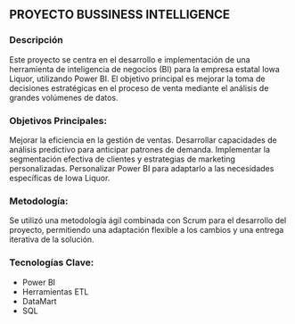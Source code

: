 ## PROYECTO BUSSINESS INTELLIGENCE

### Descripción

Este proyecto se centra en el desarrollo e implementación de una herramienta de inteligencia de negocios (BI) para la empresa estatal Iowa Liquor, utilizando Power BI. El objetivo principal es mejorar la toma de decisiones estratégicas en el proceso de venta mediante el análisis de grandes volúmenes de datos.

### Objetivos Principales:

Mejorar la eficiencia en la gestión de ventas.
Desarrollar capacidades de análisis predictivo para anticipar patrones de demanda.
Implementar la segmentación efectiva de clientes y estrategias de marketing personalizadas.
Personalizar Power BI para adaptarlo a las necesidades específicas de Iowa Liquor.

### Metodología:

Se utilizó una metodología ágil combinada con Scrum para el desarrollo del proyecto, permitiendo una adaptación flexible a los cambios y una entrega iterativa de la solución.

### Tecnologías Clave:

- Power BI
- Herramientas ETL
- DataMart
- SQL
